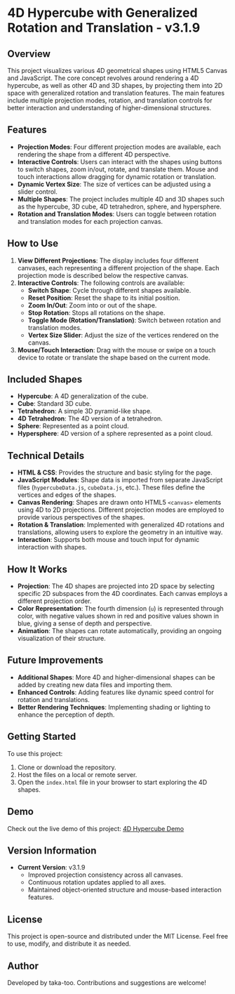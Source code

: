 # 4D Hypercube with Generalized Rotation and Translation - v3.1.9

## Overview
This project visualizes various 4D geometrical shapes using HTML5 Canvas and JavaScript. The core concept revolves around rendering a 4D hypercube, as well as other 4D and 3D shapes, by projecting them into 2D space with generalized rotation and translation features. The main features include multiple projection modes, rotation, and translation controls for better interaction and understanding of higher-dimensional structures.

## Features
- **Projection Modes**: Four different projection modes are available, each rendering the shape from a different 4D perspective.
- **Interactive Controls**: Users can interact with the shapes using buttons to switch shapes, zoom in/out, rotate, and translate them. Mouse and touch interactions allow dragging for dynamic rotation or translation.
- **Dynamic Vertex Size**: The size of vertices can be adjusted using a slider control.
- **Multiple Shapes**: The project includes multiple 4D and 3D shapes such as the hypercube, 3D cube, 4D tetrahedron, sphere, and hypersphere.
- **Rotation and Translation Modes**: Users can toggle between rotation and translation modes for each projection canvas.

## How to Use
1. **View Different Projections**: The display includes four different canvases, each representing a different projection of the shape. Each projection mode is described below the respective canvas.
2. **Interactive Controls**: The following controls are available:
   - **Switch Shape**: Cycle through different shapes available.
   - **Reset Position**: Reset the shape to its initial position.
   - **Zoom In/Out**: Zoom into or out of the shape.
   - **Stop Rotation**: Stops all rotations on the shape.
   - **Toggle Mode (Rotation/Translation)**: Switch between rotation and translation modes.
   - **Vertex Size Slider**: Adjust the size of the vertices rendered on the canvas.
3. **Mouse/Touch Interaction**: Drag with the mouse or swipe on a touch device to rotate or translate the shape based on the current mode.

## Included Shapes
- **Hypercube**: A 4D generalization of the cube.
- **Cube**: Standard 3D cube.
- **Tetrahedron**: A simple 3D pyramid-like shape.
- **4D Tetrahedron**: The 4D version of a tetrahedron.
- **Sphere**: Represented as a point cloud.
- **Hypersphere**: 4D version of a sphere represented as a point cloud.

## Technical Details
- **HTML & CSS**: Provides the structure and basic styling for the page.
- **JavaScript Modules**: Shape data is imported from separate JavaScript files (`hypercubeData.js`, `cubeData.js`, etc.). These files define the vertices and edges of the shapes.
- **Canvas Rendering**: Shapes are drawn onto HTML5 `<canvas>` elements using 4D to 2D projections. Different projection modes are employed to provide various perspectives of the shapes.
- **Rotation & Translation**: Implemented with generalized 4D rotations and translations, allowing users to explore the geometry in an intuitive way.
- **Interaction**: Supports both mouse and touch input for dynamic interaction with shapes.

## How It Works
- **Projection**: The 4D shapes are projected into 2D space by selecting specific 2D subspaces from the 4D coordinates. Each canvas employs a different projection order.
- **Color Representation**: The fourth dimension (`u`) is represented through color, with negative values shown in red and positive values shown in blue, giving a sense of depth and perspective.
- **Animation**: The shapes can rotate automatically, providing an ongoing visualization of their structure.

## Future Improvements
- **Additional Shapes**: More 4D and higher-dimensional shapes can be added by creating new data files and importing them.
- **Enhanced Controls**: Adding features like dynamic speed control for rotation and translations.
- **Better Rendering Techniques**: Implementing shading or lighting to enhance the perception of depth.

## Getting Started
To use this project:
1. Clone or download the repository.
2. Host the files on a local or remote server.
3. Open the `index.html` file in your browser to start exploring the 4D shapes.

## Demo
Check out the live demo of this project: [4D Hypercube Demo](https://taka-too.github.io/4D-Hypercube-demo/)

## Version Information
- **Current Version**: v3.1.9
  - Improved projection consistency across all canvases.
  - Continuous rotation updates applied to all axes.
  - Maintained object-oriented structure and mouse-based interaction features.

## License
This project is open-source and distributed under the MIT License. Feel free to use, modify, and distribute it as needed.

## Author
Developed by taka-too. Contributions and suggestions are welcome!
